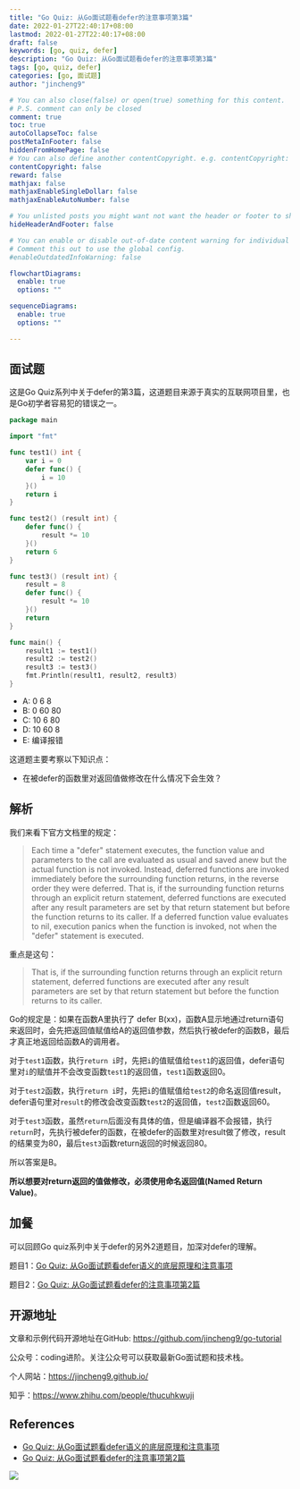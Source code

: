 ```yaml
---
title: "Go Quiz: 从Go面试题看defer的注意事项第3篇"
date: 2022-01-27T22:40:17+08:00
lastmod: 2022-01-27T22:40:17+08:00
draft: false
keywords: [go, quiz, defer]
description: "Go Quiz: 从Go面试题看defer的注意事项第3篇"
tags: [go, quiz, defer]
categories: [go, 面试题]
author: "jincheng9"

# You can also close(false) or open(true) something for this content.
# P.S. comment can only be closed
comment: true
toc: true
autoCollapseToc: false
postMetaInFooter: false
hiddenFromHomePage: false
# You can also define another contentCopyright. e.g. contentCopyright: "This is another copyright."
contentCopyright: false
reward: false
mathjax: false
mathjaxEnableSingleDollar: false
mathjaxEnableAutoNumber: false

# You unlisted posts you might want not want the header or footer to show
hideHeaderAndFooter: false

# You can enable or disable out-of-date content warning for individual post.
# Comment this out to use the global config.
#enableOutdatedInfoWarning: false

flowchartDiagrams:
  enable: true
  options: ""

sequenceDiagrams: 
  enable: true
  options: ""

---
```


## 面试题

这是Go Quiz系列中关于defer的第3篇，这道题目来源于真实的互联网项目里，也是Go初学者容易犯的错误之一。

```go
package main

import "fmt"

func test1() int {
	var i = 0
	defer func() {
		i = 10
	}()
	return i
}

func test2() (result int) {
	defer func() {
		result *= 10
	}()
	return 6
}

func test3() (result int) {
	result = 8
	defer func() {
		result *= 10
	}()
	return
}

func main() {
	result1 := test1()
	result2 := test2()
	result3 := test3()
	fmt.Println(result1, result2, result3)
}
```

- A: 0 6 8 
- B: 0 60 80
- C: 10 6 80
- D: 10 60 8
- E: 编译报错

这道题主要考察以下知识点：

* 在被defer的函数里对返回值做修改在什么情况下会生效？

   

## 解析

我们来看下官方文档里的规定：

> Each time a "defer" statement executes, the function value and parameters to
> the call are evaluated as usual and saved anew but the actual function is not 
> invoked. Instead, deferred functions are invoked immediately before the 
> surrounding function returns, in the reverse order they were deferred. That
> is, if the surrounding function returns through an explicit return statement, 
> deferred functions are executed after any result parameters are set by that 
> return statement but before the function returns to its caller. If a deferred
> function value evaluates to nil, execution panics when the function is 
> invoked, not when the "defer" statement is executed.

重点是这句：

> That is, if the surrounding function returns through an explicit return statement, 
> deferred functions are executed after any result parameters are set by that 
> return statement but before the function returns to its caller.

Go的规定是：如果在函数A里执行了 defer B(xx)，函数A显示地通过return语句来返回时，会先把返回值赋值给A的返回值参数，然后执行被defer的函数B，最后才真正地返回给函数A的调用者。

对于`test1`函数，执行`return i`时，先把`i`的值赋值给`test1`的返回值，defer语句里对`i`的赋值并不会改变函数`test1`的返回值，`test1`函数返回0。

对于`test2`函数，执行`return i`时，先把`i`的值赋值给`test2`的命名返回值result，defer语句里对`result`的修改会改变函数`test2`的返回值，`test2`函数返回60。

对于`test3`函数，虽然`return`后面没有具体的值，但是编译器不会报错，执行`return`时，先执行被defer的函数，在被defer的函数里对result做了修改，result的结果变为80，最后`test3`函数return返回的时候返回80。

所以答案是B。

**所以想要对return返回的值做修改，必须使用命名返回值(Named Return Value)**。



## 加餐

可以回顾Go quiz系列中关于defer的另外2道题目，加深对defer的理解。

题目1：[Go Quiz: 从Go面试题看defer语义的底层原理和注意事项](https://mp.weixin.qq.com/s?__biz=Mzg2MTcwNjc1Mg==&mid=2247483756&idx=1&sn=d536fa3340e1d5f91d72eaa8b67c8123&chksm=ce124e03f965c715e26f5943948e17d8e0ebb3c4a3a180a149219a610f83fc6eb77b3b166b6a&token=531427802&lang=zh_CN#rd)

题目2：[Go Quiz: 从Go面试题看defer的注意事项第2篇](https://mp.weixin.qq.com/s?__biz=Mzg2MTcwNjc1Mg==&mid=2247483762&idx=1&sn=ca4235d28d513267aa082dc12cb37fda&chksm=ce124e1df965c70b06be48bc537bd628f3caf81e2837ebc2fbd0edddc6eb4f2b2c52e4d5c5d5&token=1073108956&lang=zh_CN#rd)



## 开源地址

文章和示例代码开源地址在GitHub: https://github.com/jincheng9/go-tutorial

公众号：coding进阶。关注公众号可以获取最新Go面试题和技术栈。

个人网站：https://jincheng9.github.io/

知乎：https://www.zhihu.com/people/thucuhkwuji



## References

* [Go Quiz: 从Go面试题看defer语义的底层原理和注意事项](https://mp.weixin.qq.com/s?__biz=Mzg2MTcwNjc1Mg==&mid=2247483756&idx=1&sn=d536fa3340e1d5f91d72eaa8b67c8123&chksm=ce124e03f965c715e26f5943948e17d8e0ebb3c4a3a180a149219a610f83fc6eb77b3b166b6a&token=531427802&lang=zh_CN#rd)
* [Go Quiz: 从Go面试题看defer的注意事项第2篇](https://mp.weixin.qq.com/s?__biz=Mzg2MTcwNjc1Mg==&mid=2247483762&idx=1&sn=ca4235d28d513267aa082dc12cb37fda&chksm=ce124e1df965c70b06be48bc537bd628f3caf81e2837ebc2fbd0edddc6eb4f2b2c52e4d5c5d5&token=1073108956&lang=zh_CN#rd)

![](/img/wechat.png)


